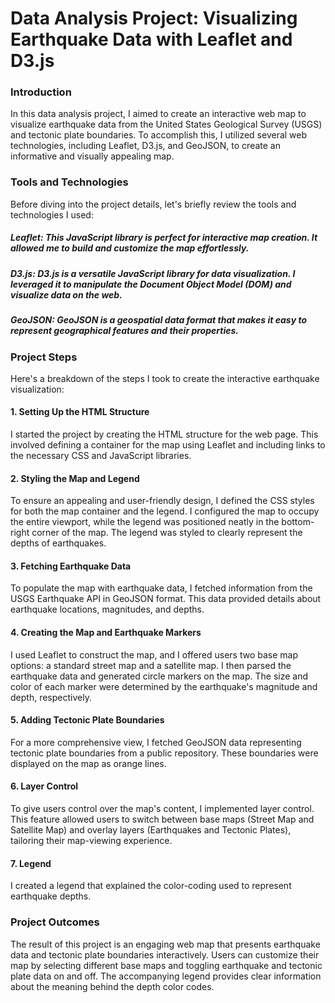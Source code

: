 # Data Analysis Project: Visualizing Earthquake Data with Leaflet and D3.js
### Introduction
In this data analysis project, I aimed to create an interactive web map to visualize earthquake data from the United States Geological Survey (USGS) and tectonic plate boundaries. To accomplish this, I utilized several web technologies, including Leaflet, D3.js, and GeoJSON, to create an informative and visually appealing map.

### Tools and Technologies
Before diving into the project details, let's briefly review the tools and technologies I used:

##### Leaflet: This JavaScript library is perfect for interactive map creation. It allowed me to build and customize the map effortlessly.

##### D3.js: D3.js is a versatile JavaScript library for data visualization. I leveraged it to manipulate the Document Object Model (DOM) and visualize data on the web.

##### GeoJSON: GeoJSON is a geospatial data format that makes it easy to represent geographical features and their properties.

### Project Steps
Here's a breakdown of the steps I took to create the interactive earthquake visualization:

#### 1. Setting Up the HTML Structure
I started the project by creating the HTML structure for the web page. This involved defining a container for the map using Leaflet and including links to the necessary CSS and JavaScript libraries.

#### 2. Styling the Map and Legend
To ensure an appealing and user-friendly design, I defined the CSS styles for both the map container and the legend. I configured the map to occupy the entire viewport, while the legend was positioned neatly in the bottom-right corner of the map. The legend was styled to clearly represent the depths of earthquakes.

#### 3. Fetching Earthquake Data
To populate the map with earthquake data, I fetched information from the USGS Earthquake API in GeoJSON format. This data provided details about earthquake locations, magnitudes, and depths.

#### 4. Creating the Map and Earthquake Markers
I used Leaflet to construct the map, and I offered users two base map options: a standard street map and a satellite map. I then parsed the earthquake data and generated circle markers on the map. The size and color of each marker were determined by the earthquake's magnitude and depth, respectively.

#### 5. Adding Tectonic Plate Boundaries
For a more comprehensive view, I fetched GeoJSON data representing tectonic plate boundaries from a public repository. These boundaries were displayed on the map as orange lines.

#### 6. Layer Control
To give users control over the map's content, I implemented layer control. This feature allowed users to switch between base maps (Street Map and Satellite Map) and overlay layers (Earthquakes and Tectonic Plates), tailoring their map-viewing experience.

#### 7. Legend
I created a legend that explained the color-coding used to represent earthquake depths.

### Project Outcomes
The result of this project is an engaging web map that presents earthquake data and tectonic plate boundaries interactively. Users can customize their map by selecting different base maps and toggling earthquake and tectonic plate data on and off. The accompanying legend provides clear information about the meaning behind the depth color codes.
